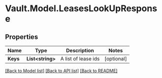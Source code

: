 # Vault.Model.LeasesLookUpResponse

## Properties

Name | Type | Description | Notes
------------ | ------------- | ------------- | -------------
**Keys** | **List&lt;string&gt;** | A list of lease ids | [optional] 

[[Back to Model list]](../README.md#documentation-for-models) [[Back to API list]](../README.md#documentation-for-api-endpoints) [[Back to README]](../README.md)

